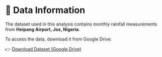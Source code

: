 # 📂 Data Information

The dataset used in this analysis contains monthly rainfall measurements from **Heipang Airport, Jos, Nigeria**.

To access the data, download it from Google Drive:

👉 [Download Dataset (Google Drive)](YOUR-LINK-HERE)



